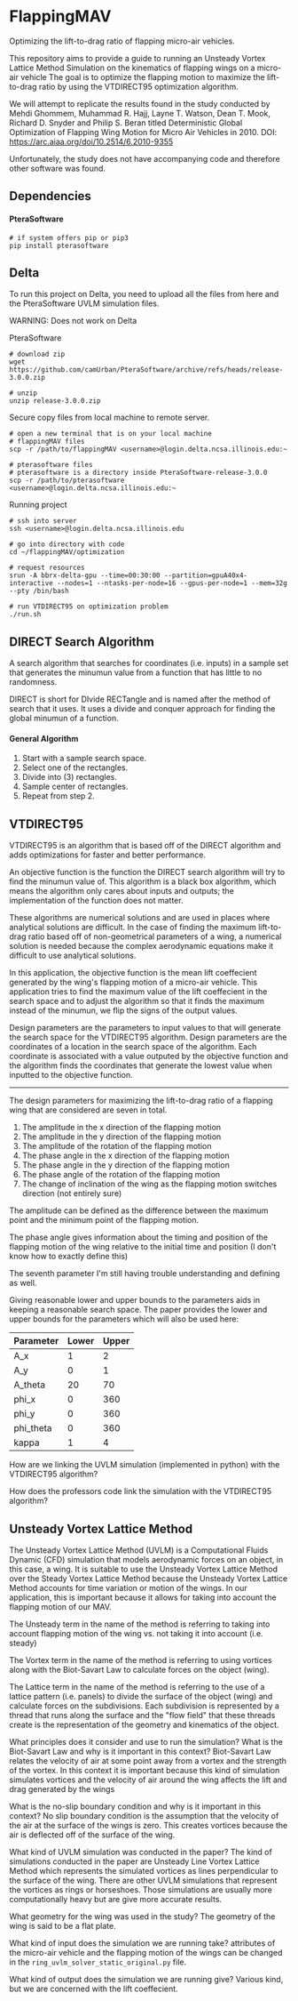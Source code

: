 # FlappingMAV 
Optimizing the lift-to-drag ratio of flapping micro-air vehicles.

This repository aims to provide a guide to running an Unsteady Vortex Lattice
Method Simulation on the kinematics of flapping wings on a micro-air vehicle
The goal is to optimize the flapping motion to maximize the lift-to-drag ratio
by using the VTDIRECT95 optimization algorithm.

We will attempt to replicate the results found in the study conducted by Mehdi
Ghommem, Muhammad R. Hajj, Layne T. Watson, Dean T. Mook, Richard D. Snyder and
Philip S. Beran titled Deterministic Global Optimization of Flapping Wing
Motion for Micro Air Vehicles in 2010. DOI:
https://arc.aiaa.org/doi/10.2514/6.2010-9355

Unfortunately, the study does not have accompanying code and therefore other
software was found.

## Dependencies

#### PteraSoftware
```
# if system offers pip or pip3
pip install pterasoftware
```

## Delta
To run this project on Delta, you need to upload all the files from here and
the PteraSoftware UVLM simulation files.

WARNING: Does not work on Delta

PteraSoftware
```
# download zip
wget https://github.com/camUrban/PteraSoftware/archive/refs/heads/release-3.0.0.zip

# unzip
unzip release-3.0.0.zip
```

Secure copy files from local machine to remote server.
```
# open a new terminal that is on your local machine
# flappingMAV files
scp -r /path/to/flappingMAV <username>@login.delta.ncsa.illinois.edu:~

# pterasoftware files
# pterasoftware is a directory inside PteraSoftware-release-3.0.0
scp -r /path/to/pterasoftware <username>@login.delta.ncsa.illinois.edu:~
```

Running project
```
# ssh into server
ssh <username>@login.delta.ncsa.illinois.edu

# go into directory with code
cd ~/flappingMAV/optimization

# request resources
srun -A bbrx-delta-gpu --time=00:30:00 --partition=gpuA40x4-interactive --nodes=1 --ntasks-per-node=16 --gpus-per-node=1 --mem=32g --pty /bin/bash

# run VTDIRECT95 on optimization problem
./run.sh
```

## DIRECT Search Algorithm
A search algorithm that searches for coordinates (i.e. inputs) in a sample set
that generates the minumun value from a function that has little to no
randomness.

DIRECT is short for DIvide RECTangle and is named after the method of search 
that it uses. It uses a divide and conquer approach for finding the global
minumun of a function.

#### General Algorithm
1. Start with a sample search space.
1. Select one of the rectangles.
1. Divide into (3) rectangles.
1. Sample center of rectangles.
1. Repeat from step 2.

## VTDIRECT95

VTDIRECT95 is an algorithm that is based off of the DIRECT algorithm and adds
optimizations for faster and better performance.

An objective function is the function the DIRECT search algorithm will try to
find the minumun value of. This algorithm is a black box algorithm, which means
the algorithm only cares about inputs and outputs; the implementation of the
function does not matter.

These algorithms are numerical solutions and are used in places where
analytical solutions are difficult. In the case of finding the maximum
lift-to-drag ratio based off of non-geometrical parameters of a wing, a
numerical solution is needed because the complex aerodynamic equations make it
difficult to use analytical solutions.

In this application, the objective function is the mean lift coeffecient
generated by the wing's flapping motion of a micro-air vehicle. This application
tries to find the maximum value of the lift coeffecient in the search space and
to adjust the algorithm so that it finds the maximum instead of the minumun,
we flip the signs of the output values.

Design parameters are the parameters to input values to that will generate the
search space for the VTDIRECT95 algorithm. Design parameters are the
coordinates of a location in the search space of the algorithm. Each coordinate
is associated with a value outputed by the objective function and the algorithm
finds the coordinates that generate the lowest value when inputted to the
objective function.

-----

The design parameters for maximizing the lift-to-drag ratio of a flapping wing
that are considered are seven in total.
1. The amplitude in the x direction of the flapping motion
1. The amplitude in the y direction of the flapping motion
1. The amplitude of the rotation of the flapping motion
1. The phase angle in the x direction of the flapping motion
1. The phase angle in the y direction of the flapping motion
1. The phase angle of the rotation of the flapping motion
1. The change of inclination of the wing as the flapping motion switches
   direction (not entirely sure)

The amplitude can be defined as the difference between the maximum point and
the minimum point of the flapping motion.

The phase angle gives information about the timing and position of the flapping
motion of the wing relative to the initial time and position (I don't know how
to exactly define this)

The seventh parameter I'm still having trouble understanding and defining as
well.

Giving reasonable lower and upper bounds to the parameters aids in keeping a
reasonable search space. The paper provides the lower and upper bounds for the
parameters which will also be used here:

| Parameter | Lower | Upper |
|-----------|-------|-------|
| A_x       | 1     | 2     |
| A_y       | 0     | 1     |
| A_theta   | 20    | 70    |
| phi_x     | 0     | 360   |
| phi_y     | 0     | 360   |
| phi_theta | 0     | 360   |
| kappa     | 1     | 4     |


How are we linking the UVLM simulation (implemented in python) with the
VTDIRECT95 algorithm?

How does the professors code link the simulation with the VTDIRECT95 algorithm?

## Unsteady Vortex Lattice Method

The Unsteady Vortex Lattice Method (UVLM) is a Computational Fluids Dynamic
(CFD) simulation that models aerodynamic forces on an object, in this case, a
wing. It is suitable to use the Unsteady Vortex Lattice Method over the Steady
Vortex Lattice Method because the Unsteady Vortex Lattice Method accounts for
time variation or motion of the wings. In our application, this is important
because it allows for taking into account the flapping motion of our MAV.

The Unsteady term in the name of the method is referring to taking into account
flapping motion of the wing vs. not taking it into account (i.e. steady)

The Vortex term in the name of the method is referring to using vortices along
with the Biot-Savart Law to calculate forces on the object (wing).

The Lattice term in the name of the method is referring to the use of a lattice
pattern (i.e. panels) to divide the surface of the object (wing) and calculate
forces on the subdivisions. Each subdivision is represented by a thread that
runs along the surface and the "flow field" that these threads create is the
representation of the geometry and kinematics of the object.


What principles does it consider and use to run the simulation? What is the
Biot-Savart Law and why is it important in this context? Biot-Savart Law
relates the velocity of air at some point away from a vortex and the strength
of the vortex. In this context it is important because this kind of simulation
simulates vortices and the velocity of air around the wing affects the lift and
drag generated by the wings

What is the no-slip boundary condition and why is it important in this context?
No slip boundary condition is the assumption that the velocity of the air at
the surface of the wings is zero. This creates vortices because the air is
deflected off of the surface of the wing.

What kind of UVLM simulation was conducted in the paper? The kind of
simulations conducted in the paper are Unsteady Line Vortex Lattice Method
which represents the simulated vortices as lines perpendicular to the surface
of the wing. There are other UVLM simulations that represent the vortices as
rings or horseshoes. Those simulations are usually more computationally heavy
but are give more accurate results.

What geometry for the wing was used in the study? The geometry of the wing is
said to be a flat plate.

What kind of input does the simulation we are running take?
attributes of the micro-air vehicle and the flapping motion of the wings can
be changed in the `ring_uvlm_solver_static_original.py` file.

What kind of output does the simulation we are running give?
Various kind, but we are concerned with the lift coeffecient.
